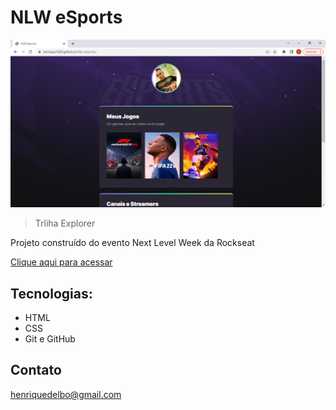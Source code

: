 # NLW eSports 

![preview](./.github/preview.png)

> Trliha Explorer 

Projeto construído do
 evento Next Level Week 
 da Rockseat

 [Clique aqui para acessar](https://henrique1200.github.io/Nlw-eSports/)

 ## Tecnologias:

 - HTML
 - CSS
 - Git e GitHub

 ## Contato

 henriquedelbo@gmail.com